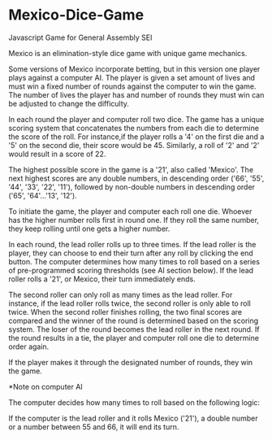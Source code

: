 # Mexico-Dice-Game
Javascript Game for General Assembly SEI

Mexico is an elimination-style dice game with unique game mechanics.  

Some versions of Mexico incorporate betting, but in this version one player plays against a computer AI. The player is given a set amount of lives and must win a fixed number of rounds against the computer to win the game. The number of lives the player has and number of rounds they must win can be adjusted to change the difficulty. 

In each round the player and computer roll two dice. The game has a unique scoring system that concatenates the numbers from each die to determine the score of the roll. For instance,if the player rolls a '4' on the first die and a '5' on the second die, their score would be 45. Similarly, a roll of '2' and '2' would result in a score of 22. 

The highest possible score in the game is a '21', also called 'Mexico'. The next highest scores are any double numbers, in descending order ('66', '55', '44', '33', '22', '11'), followed by non-double numbers in descending order ('65', '64'...'13', '12').

To initiate the game, the player and computer each roll one die. Whoever has the higher number rolls first in round one. If they roll the same number, they keep rolling until one gets a higher number. 

In each round, the lead roller rolls up to three times. If the lead roller is the player, they can choose to end their turn after any roll by clicking the end button. The computer determines how many times to roll based on a series of pre-programmed scoring thresholds (see AI section below). If the lead roller rolls a '21', or Mexico, their turn immediately ends. 

The second roller can only roll as many times as the lead roller. For instance, if the lead roller rolls twice, the second roller is only able to roll twice. When the second roller finishes rolling, the two final scores are compared and the winner of the round is determined based on the scoring system. The loser of the round becomes the lead roller in the next round. If the round results in a tie, the player and computer roll one die to determine order again.

If the player makes it through the designated number of rounds, they win the game. 

*Note on computer AI

The computer decides how many times to roll based on the following logic:

If the computer is the lead roller and it rolls Mexico ('21'), a double number or a number between 55 and 66, it will end its turn. 













